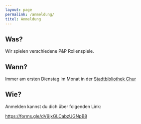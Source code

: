 ```yaml
---
layout: page
permalink: /anmeldung/
titel: Anmeldung
---
```


## Was?

Wir spielen verschiedene P&P Rollenspiele.

## Wann?

Immer am ersten Dienstag im Monat in der [Stadtbibliothek Chur](https://www.bibliochur.ch/)

## Wie?

Anmelden kannst du dich über folgenden Link:

<https://forms.gle/dV9jxGLCabzUGNpB8>
